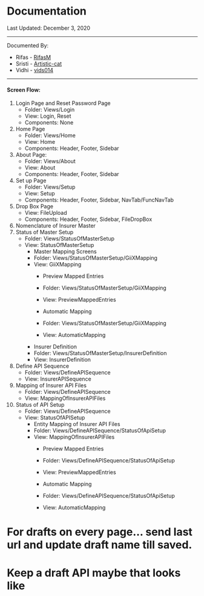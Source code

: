 # Documentation
Last Updated: December 3, 2020

---
Documented By: 
- Rifas - [RifasM](https://github.com/RifasM)
- Sristi - [Artistic-cat](https://github.com/Artistic-cat)
- Vidhi - [vids014](https://github.com/vids014)

---

#### Screen Flow:
1. Login Page and Reset Password Page
   - Folder: Views/Login
   - View: Login, Reset
   - Components: None 
2. Home Page
   - Folder: Views/Home
   - View: Home
   - Components: Header, Footer, Sidebar
3. About Page:
   - Folder: Views/About
   - View: About
   - Components: Header, Footer, Sidebar
3. Set up Page
   - Folder: Views/Setup
   - View: Setup
   - Components: Header, Footer, Sidebar, NavTab/FuncNavTab 
4. Drop Box Page
    - View: FileUpload
    - Components: Header, Footer, Sidebar, FileDropBox
5. Nomenclature of Insurer Master
6. Status of Master Setup
   - Folder: Views/StatusOfMasterSetup
   - View: StatusOfMasterSetup
      - Master Mapping Screens
      - Folder: Views/StatusOfMasterSetup/GiiXMapping
      - View: GiiXMapping
         - Preview Mapped Entries
         - Folder: Views/StatusOfMasterSetup/GiiXMapping
         - View: PreviewMappedEntries

         - Automatic Mapping
         - Folder: Views/StatusOfMasterSetup/GiiXMapping
         - View: AutomaticMapping
      - Insurer Definition
      - Folder: Views/StatusOfMasterSetup/InsurerDefinition
      - View: InsurerDefinition
7. Define API Sequence
   - Folder: Views/DefineAPISequence
   - View: InsurerAPISequence
8. Mapping of Insurer API Files
   - Folder: Views/DefineAPISequence
   - View: MappingOfInsurerAPIFiles
9. Status of API Setup
   - Folder: Views/DefineAPISequence
   - View: StatusOfAPISetup
      - Entity Mapping of Insurer API Files
      - Folder: Views/DefineAPISequence/StatusOfApiSetup
      - View: MappingOfInsurerAPIFiles
         - Preview Mapped Entries
         - Folder: Views/DefineAPISequence/StatusOfApiSetup
         - View: PreviewMappedEntries

         - Automatic Mapping
         - Folder: Views/DefineAPISequence/StatusOfApiSetup
         - View: AutomaticMapping
# For drafts on every page... send last url and update draft name till saved. 
# Keep a draft API maybe that looks like
<!-- draft {
   data: [
      {
         last-location: "url of where save draft was called"
         previous pages data page wise or code numbers for which API it's saved in and where
      }
   ]
} -->